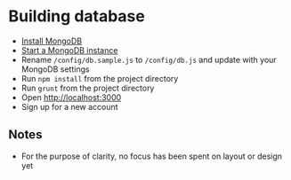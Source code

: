# Building database

* [Install MongoDB](http://docs.mongodb.org/manual/installation/)
* [Start a MongoDB instance](http://docs.mongodb.org/manual/tutorial/install-mongodb-on-os-x/#run-mongodb)
* Rename `/config/db.sample.js` to `/config/db.js` and update with your MongoDB settings
* Run `npm install` from the project directory
* Run `grunt` from the project directory
* Open [http://localhost:3000](http://localhost:3000)
* Sign up for a new account

## Notes

* For the purpose of clarity, no focus has been spent on layout or design yet